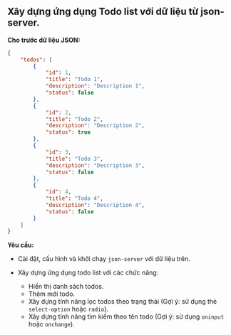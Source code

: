 ## Xây dựng ứng dụng Todo list với dữ liệu từ json-server.

**Cho trước dữ liệu JSON:**

```json
{
	"todos": [
		{
			"id": 1,
			"title": "Todo 1",
			"description": "Description 1",
			"status": false
		},
		{
			"id": 2,
			"title": "Todo 2",
			"description": "Description 2",
			"status": true
		},
		{
			"id": 3,
			"title": "Todo 3",
			"description": "Description 3",
			"status": false
		},
		{
			"id": 4,
			"title": "Todo 4",
			"description": "Description 4",
			"status": false
		}
	]
}
```

**Yêu cầu:**

- Cài đặt, cấu hình và khởi chạy `json-server` với dữ liệu trên.

- Xây dựng ứng dụng todo list với các chức năng:
  - Hiển thị danh sách todos.
  - Thêm mới todo.
  - Xây dựng tính năng lọc todos theo trạng thái (Gợi ý: sử dụng thẻ `select-option` hoặc `radio`).
  - Xây dựng tính năng tìm kiếm theo tên todo (Gợi ý: sử dụng `oninput` hoặc `onchange`).
